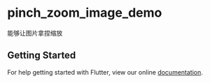 # pinch_zoom_image_demo

能够让图片拿捏缩放

## Getting Started

For help getting started with Flutter, view our online
[documentation](https://flutter.io/).

